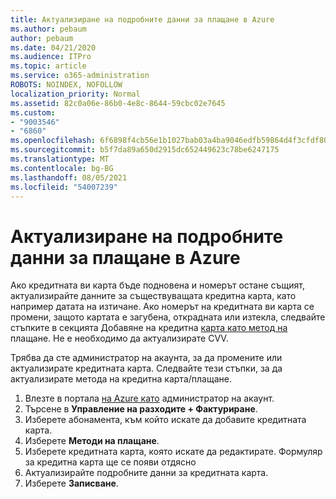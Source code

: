 ```yaml
---
title: Актуализиране на подробните данни за плащане в Azure
ms.author: pebaum
author: pebaum
ms.date: 04/21/2020
ms.audience: ITPro
ms.topic: article
ms.service: o365-administration
ROBOTS: NOINDEX, NOFOLLOW
localization_priority: Normal
ms.assetid: 82c0a06e-86b0-4e8c-8644-59cbc02e7645
ms.custom:
- "9003546"
- "6860"
ms.openlocfilehash: 6f6898f4cb56e1b1027bab03a4ba9046edfb59864d4f3cfdf8057a18d737f6e9
ms.sourcegitcommit: b5f7da89a650d2915dc652449623c78be6247175
ms.translationtype: MT
ms.contentlocale: bg-BG
ms.lasthandoff: 08/05/2021
ms.locfileid: "54007239"
---
```

# <a name="update-payment-details-in-azure"></a>Актуализиране на подробните данни за плащане в Azure

Ако кредитната ви карта бъде подновена и номерът остане същият, актуализирайте данните за съществуващата кредитна карта, като например датата на изтичане. Ако номерът на кредитната ви карта се промени, защото картата е загубена, открадната или изтекла, следвайте стъпките в секцията Добавяне на кредитна [карта като метод на](https://docs.microsoft.com/azure/cost-management-billing/manage/change-credit-card?WT.mc_id=Portal-Microsoft_Azure_Support#addcard) плащане. Не е необходимо да актуализирате CVV.

Трябва да сте администратор на акаунта, за да промените или актуализирате кредитната карта. Следвайте тези стъпки, за да актуализирате метода на кредитна карта/плащане.

1. Влезте в портала [на Azure като](https://portal.azure.com/) администратор на акаунт.
2. Търсене в **Управление на разходите + Фактуриране**.
3. Изберете абонамента, към който искате да добавите кредитната карта.
4. Изберете **Методи на плащане**.
5. Изберете кредитната карта, която искате да редактирате. Формуляр за кредитна карта ще се появи отдясно
6. Актуализирайте подробните данни за кредитната карта.
7. Изберете **Записване**.
